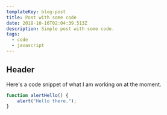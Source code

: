 ```yaml
---
templateKey: blog-post
title: Post with some code
date: 2018-10-16T02:04:39.513Z
description: Simple post with some code.
tags:
  - code
  - javascript
---
```

## Header

Here's a code snippet of what I am working on at the moment.

```javascript
function alertHello() {
    alert("Hello there.");
}
```
